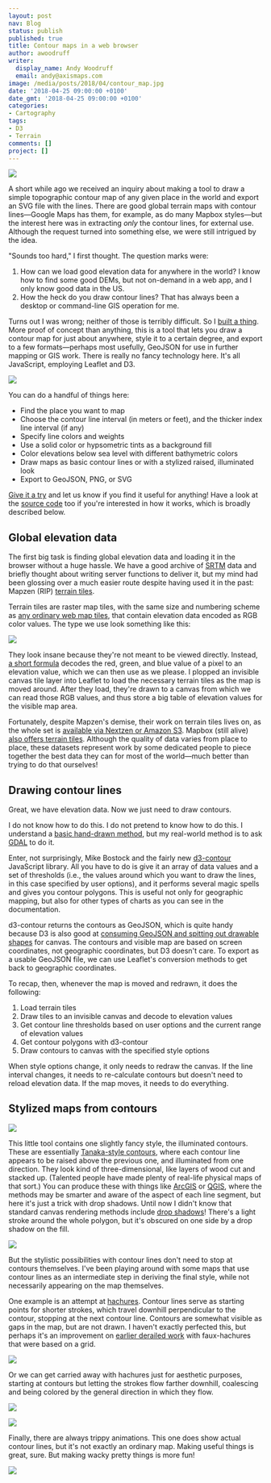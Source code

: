 ```yaml
---
layout: post
nav: Blog
status: publish
published: true
title: Contour maps in a web browser
author: awoodruff
writer:
  display_name: Andy Woodruff
  email: andy@axismaps.com
image: /media/posts/2018/04/contour_map.jpg
date: '2018-04-25 09:00:00 +0100'
date_gmt: '2018-04-25 09:00:00 +0100'
categories:
- Cartography
tags:
- D3
- Terrain
comments: []
project: []
---
```


![](/media/posts/2018/04/contour_map.jpg)

A short while ago we received an inquiry about making a tool to draw a simple topographic contour map of any given place in the world and export an SVG file with the lines. There are good global terrain maps with contour lines—Google Maps has them, for example, as do many Mapbox styles—but the interest here was in extracting *only* the contour lines, for external use. Although the request turned into something else, we were still intrigued by the idea.

"Sounds too hard," I first thought. The question marks were:

1. How can we load good elevation data for anywhere in the world? I know how to find some good DEMs, but not on-demand in a web app, and I only know good data in the US.
2. How the heck do you draw contour lines? That has always been a desktop or command-line GIS operation for me.

Turns out I was wrong; neither of those is terribly difficult. So I [built a thing](http://contours.axismaps.com). More proof of concept than anything, this is a tool that lets you draw a contour map for just about anywhere, style it to a certain degree, and export to a few formats—perhaps most usefully, GeoJSON for use in further mapping or GIS work. There is really no fancy technology here. It's all JavaScript, employing Leaflet and D3.

[![](/media/posts/2018/04/contours.jpg)](http://contours.axismaps.com)

You can do a handful of things here:

- Find the place you want to map
- Choose the contour line interval (in meters or feet), and the thicker index line interval (if any)
- Specify line colors and weights
- Use a solid color or hypsometric tints as a background fill
- Color elevations below sea level with different bathymetric colors
- Draw maps as basic contour lines or with a stylized raised, illuminated look
- Export to GeoJSON, PNG, or SVG

[Give it a try](http://contours.axismaps.com) and let us know if you find it useful for anything! Have a look at the [source code](https://github.com/axismaps/contours) too if you're interested in how it works, which is broadly described below.

## Global elevation data

The first big task is finding global elevation data and loading it in the browser without a huge hassle. We have a good archive of [SRTM](https://www2.jpl.nasa.gov/srtm/) data and briefly thought about writing server functions to deliver it, but my mind had been glossing over a much easier route despite having used it in the past: Mapzen (RIP) [terrain tiles](https://mapzen.com/documentation/terrain-tiles/).

Terrain tiles are raster map tiles, with the same size and numbering scheme as [any ordinary web map tiles](https://en.wikipedia.org/wiki/Tiled_web_map), that contain elevation data encoded as RGB color values. The type we use look something like this:

![](/media/posts/2018/04/terrain_tiles.jpg)

They look insane because they're not meant to be viewed directly. Instead, [a short formula](https://mapzen.com/documentation/terrain-tiles/formats/#terrarium) decodes the red, green, and blue value of a pixel to an elevation value, which we can then use as we please. I plopped an invisible canvas tile layer into Leaflet to load the necessary terrain tiles as the map is moved around. After they load, they're drawn to a canvas from which we can read those RGB values, and thus store a big table of elevation values for the visible map area.

Fortunately, despite Mapzen's demise, their work on terrain tiles lives on, as the whole set is [available via Nextzen or Amazon S3](https://www.nextzen.org/). Mapbox (still alive) [also offers terrain tiles](https://www.mapbox.com/help/access-elevation-data/). Although the quality of data varies from place to place, these datasets represent work by some dedicated people to piece together the best data they can for most of the world—much better than trying to do that ourselves!

## Drawing contour lines

Great, we have elevation data. Now we just need to draw contours.

I do not know how to do this. I do not pretend to know how to do this. I understand a [basic hand-drawn method](https://www.e-education.psu.edu/natureofgeoinfo/c7_p6.html), but my real-world method is to ask [GDAL](http://www.gdal.org/gdal_contour.html) to do it.

Enter, not surprisingly, Mike Bostock and the fairly new [d3-contour](https://github.com/d3/d3-contour) JavaScript library. All you have to do is give it an array of data values and a set of thresholds (i.e., the values around which you want to draw the lines, in this case specified by user options), and it performs several magic spells and gives you contour polygons. This is useful not only for geographic mapping, but also for other types of charts as you can see in the documentation.

d3-contour returns the contours as GeoJSON, which is quite handy because D3 is also good at [consuming GeoJSON and spitting out drawable shapes](https://github.com/d3/d3-geo#paths) for canvas. The contours and visible map are based on screen coordinates, not geographic coordinates, but D3 doesn't care. To export as a usable GeoJSON file, we can use Leaflet's conversion methods to get back to geographic coordinates.

To recap, then, whenever the map is moved and redrawn, it does the following:

1. Load terrain tiles
2. Draw tiles to an invisible canvas and decode to elevation values
3. Get contour line thresholds based on user options and the current range of elevation values
4. Get contour polygons with d3-contour
5. Draw contours to canvas with the specified style options

When style options change, it only needs to redraw the canvas. If the line interval changes, it needs to re-calculate contours but doesn't need to reload elevation data. If the map moves, it needs to do everything.

## Stylized maps from contours

![](/media/posts/2018/04/illuminated.jpg)

This little tool contains one slightly fancy style, the illuminated contours. These are essentially [Tanaka-style contours](http://wiki.gis.com/wiki/index.php/Tanaka_contours), where each contour line appears to be raised above the previous one, and illuminated from one direction. They look kind of three-dimensional, like layers of wood cut and stacked up. (Talented people have made plenty of real-life physical maps of that sort.) You can produce these with things like [ArcGIS](http://carto.maps.arcgis.com/apps/MapJournal/index.html?appid=415ca449ea6c4d9397c975139abd45fe) or [QGIS](https://anitagraser.com/2015/05/24/how-to-create-illuminated-contours-tanaka-style/), where the methods may be smarter and aware of the aspect of each line segment, but here it's just a trick with drop shadows. Until now I didn't know that standard canvas rendering methods include [drop shadows](https://www.html5canvastutorials.com/advanced/html5-canvas-shadow-offset-tutorial/)! There's a light stroke around the whole polygon, but it's obscured on one side by a drop shadow on the fill.

![](/media/posts/2018/04/illuminated_steps.jpg)

But the stylistic possibilities with contour lines don't need to stop at contours themselves. I've been playing around with some maps that use contour lines as an intermediate step in deriving the final style, while not necessarily appearing on the map themselves.

One example is an attempt at [hachures](https://en.wikipedia.org/wiki/Hachure_map). Contour lines serve as starting points for shorter strokes, which travel downhill perpendicular to the contour, stopping at the next contour line. Contours are somewhat visible as gaps in the map, but are not drawn. I haven't exactly perfected this, but perhaps it's an improvement on [earlier derailed work](http://andywoodruff.com/blog/hachures-and-sketchy-relief-maps/) with faux-hachures that were based on a grid.

![](/media/posts/2018/04/hachures.jpg)

Or we can get carried away with hachures just for aesthetic purposes, starting at contours but letting the strokes flow farther downhill, coalescing and being colored by the general direction in which they flow.

![](/media/posts/2018/04/flowy.jpg)

![](/media/posts/2018/04/hawaii.jpg)

Finally, there are always trippy animations. This one does show actual contour lines, but it's not exactly an ordinary map. Making useful things is great, sure. But making wacky pretty things is more fun!

![](/media/posts/2018/04/animated_contours.gif)